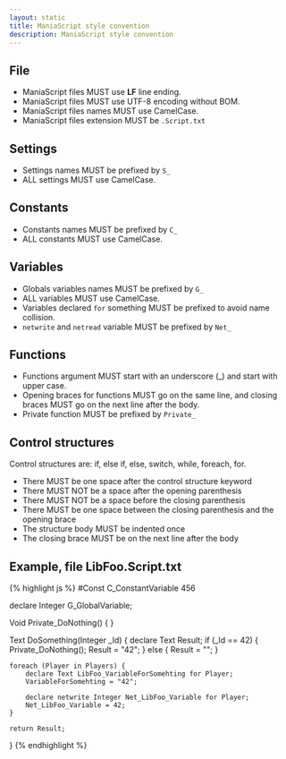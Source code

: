 ```yaml
---
layout: static
title: ManiaScript style convention
description: ManiaScript style convention
---
```


## File

* ManiaScript files MUST use **LF** line ending.
* ManiaScript files MUST use UTF-8 encoding without BOM.
* ManiaScript files names MUST use CamelCase.
* ManiaScript files extension MUST be `.Script.txt`

## Settings

* Settings names MUST be prefixed by `S_`
* ALL settings MUST use CamelCase.

## Constants

* Constants names MUST be prefixed by `C_`
* ALL constants MUST use CamelCase.

## Variables

* Globals variables names MUST be prefixed by `G_`
* ALL variables MUST use CamelCase.
* Variables declared `for` something MUST be prefixed to avoid name collision.
* `netwrite` and `netread` variable MUST be prefixed by `Net_`

## Functions

* Functions argument MUST start with an underscore (_) and start with upper case. 
* Opening braces for functions MUST go on the same line, and closing braces MUST go on the next line after the body.
* Private function MUST be prefixed by `Private_`

## Control structures

Control structures are: if, else if, else, switch, while, foreach, for.

* There MUST be one space after the control structure keyword
* There MUST NOT be a space after the opening parenthesis
* There MUST NOT be a space before the closing parenthesis
* There MUST be one space between the closing parenthesis and the opening brace
* The structure body MUST be indented once
* The closing brace MUST be on the next line after the body

## Example, file LibFoo.Script.txt

{% highlight js %}
#Const C_ConstantVariable 456

declare Integer G_GlobalVariable;

Void Private_DoNothing() {
}

Text DoSomething(Integer _Id) {
	declare Text Result;
	if (_Id == 42) {
		Private_DoNothing();
		Result = "42";
	} else {
		Result = "";
	}

	foreach (Player in Players) {
		declare Text LibFoo_VariableForSomehting for Player;
		VariableForSomehting = "42";

		declare netwrite Integer Net_LibFoo_Variable for Player;
		Net_LibFoo_Variable = 42;
	}

	return Result;
} 
{% endhighlight %}